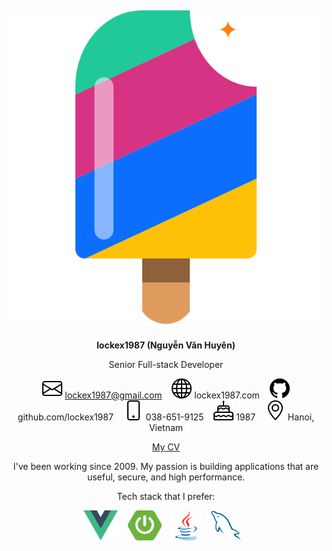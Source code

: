 <div align="center">

<h2><img src="images/logo.svg" /></h2>

**lockex1987 (Nguyễn Văn Huyên)**

Senior Full-stack Developer

![mail](icons/envelope.svg) <span>lockex1987@gmail.com</span> &nbsp;&nbsp;
[![website](icons/globe.svg)](https://lockex1987.com/) lockex1987.com&nbsp;&nbsp;&nbsp;
[![github](icons/github.svg)](https://github.com/lockex1987) github.com/lockex1987&nbsp;&nbsp;&nbsp;
![phone](icons/bi-phone.svg) 038-651-9125&nbsp;&nbsp;&nbsp;
![cake](icons/bi-cake.svg) 1987&nbsp;&nbsp;&nbsp;
![geo](icons/bi-geo-alt.svg) Hanoi, Vietnam

[My CV](https://static.lockex1987.com/cv/cv-v2.pdf)

I've been working since 2009. My passion is building applications that are useful, secure, and high performance.

Tech stack that I prefer:

<img src="technologies/vue.svg" height="48" />&nbsp;&nbsp;&nbsp;
<img src="technologies/spring-boot.svg" height="48" />&nbsp;&nbsp;&nbsp;
<img src="technologies/java.svg" height="48" />&nbsp;&nbsp;&nbsp;
<img src="technologies/mysql.svg" height="48" />&nbsp;&nbsp;&nbsp;

</div>